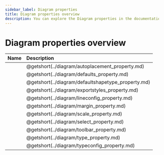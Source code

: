```yaml
---
sidebar_label: Diagram properties
title: Diagram properties overview
description: You can explore the Diagram properties in the documentation of the DHTMLX JavaScript Diagram library. Browse developer guides and API reference, try out code examples and live demos, and download a free 30-day evaluation version of DHTMLX Diagram.
---
```


# Diagram properties overview

| Name                                        | Description                                        |
| :------------------------------------------ | :------------------------------------------------- |
| [](../diagram/autoplacement_property.md)    | @getshort(../diagram/autoplacement_property.md)    |
| [](../diagram/defaults_property.md)         | @getshort(../diagram/defaults_property.md)         |
| [](../diagram/defaultshapetype_property.md) | @getshort(../diagram/defaultshapetype_property.md) |
| [](../diagram/exportstyles_property.md)     | @getshort(../diagram/exportstyles_property.md)     |
| [](../diagram/lineconfig_property.md)       | @getshort(../diagram/lineconfig_property.md)       |
| [](../diagram/margin_property.md)           | @getshort(../diagram/margin_property.md)           |
| [](../diagram/scale_property.md)            | @getshort(../diagram/scale_property.md)            |
| [](../diagram/select_property.md)           | @getshort(../diagram/select_property.md)           |
| [](../diagram/toolbar_property.md)          | @getshort(../diagram/toolbar_property.md)          |
| [](../diagram/type_property.md)             | @getshort(../diagram/type_property.md)             |
| [](../diagram/typeconfig_property.md)       | @getshort(../diagram/typeconfig_property.md)       |
